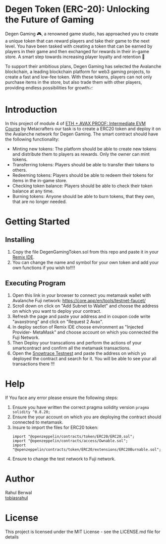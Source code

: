 # Degen Token (ERC-20): Unlocking the Future of Gaming
Degen Gaming 🎮, a renowned game studio, has approached you to create a unique token that can reward players and take their game to the next level. You have been tasked with creating a token that can be earned by players in their game and then exchanged for rewards in their in-game store. A smart step towards increasing player loyalty and retention 🧠

To support their ambitious plans, Degen Gaming has selected the Avalanche blockchain, a leading blockchain platform for web3 gaming projects, to create a fast and low-fee token. With these tokens, players can not only purchase items in the store, but also trade them with other players, providing endless possibilities for growth📈

# Introduction
In this project of module 4 of [ETH + AVAX PROOF: Intermediate EVM Course](https://academy.metacrafters.io/content/solidity-avax-intermediate) by Metacrafters our  task is to create a ERC20 token and deploy it on the Avalanche network for Degen Gaming. The smart contract should have the following functionality:
* Minting new tokens: The platform should be able to create new tokens and distribute them to players as rewards. Only the owner can mint tokens.
* Transferring tokens: Players should be able to transfer their tokens to others.
* Redeeming tokens: Players should be able to redeem their tokens for items in the in-game store.
* Checking token balance: Players should be able to check their token balance at any time.
* Burning tokens: Anyone should be able to burn tokens, that they own, that are no longer needed.

# Getting Started
## Installing
1. Copy the file DegenGamingToken.sol from this repo and paste it in your [Remix IDE](https://remix.ethereum.org/).
2. You can change the name and symbol for your own token and add your own functions if you wish to!!!!

## Executing Program
1. Open this link in your browser to connect you metamask wallet with Avalanche Fuji network: https://core.app/en/tools/testnet-faucet/
2. Scroll down on click on "Add Subnet to Wallet" and choose the address on which you want to deploy your contract.
3. Refresh the page and paste your address and in coupon code write "avaxstrong" and click on "Request 2 Avax".
4. In deploy section of Remix IDE choose environment as "Injected Provider- MetaMask" and choose account on which you connected the Fuji Network.
5. Then Deploy your transcations and perform the actions of your smartcontract and confirm all the metamask transactions.
6. Open the [Snowtrace Testnest](https://testnet.snowtrace.io/) and paste the address on which yo deployed the contract and search for it. You will be able to see your all transactions there !!!

# Help
If You face any error please ensure the following steps:
1. Ensure you have written the correct pragma solidity version ```pragma solidity ^0.8.20;```
2. Ensure the your account on which you are deploying the contract should connected to metamask.
3. Insure to import the files for ERC20 token:
   ```
   import "@openzeppelin/contracts/token/ERC20/ERC20.sol";
   import "@openzeppelin/contracts/access/Ownable.sol";
   import "@openzeppelin/contracts/token/ERC20/extensions/ERC20Burnable.sol";
   ```
4. Ensure to change the test network to Fuji network.

# Author
Rahul Berwal <br /> 
[tobiasrahul](https://github.com/tobiasrahul)

# License
This project is licensed under the MIT License - see the LICENSE.md file for details
